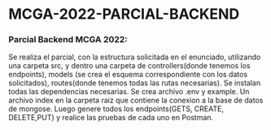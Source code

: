 # MCGA-2022-PARCIAL-BACKEND

### Parcial Backend MCGA 2022:

Se realiza el parcial, con la estructura solicitada en el enunciado, utilizando una carpeta src, y dentro una carpeta de controllers(donde tenemos los endpoints), models (se crea el esquema correspondiente con los datos solicitados), routes(donde tenemos todas las rutas necesarias).
Se instalan todas las dependencias necesarias.
Se crea archivo .env y example.
Un archivo index en la carpeta raiz que contiene la conexion a la base de datos de mongose.
Luego genere todos los endpoints(GETS, CREATE, DELETE,PUT) y realice las pruebas de cada uno en Postman.


